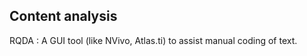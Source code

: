 ---
---

## Content analysis

RQDA
: A GUI tool (like NVivo, Atlas.ti) to assist manual coding of text.
